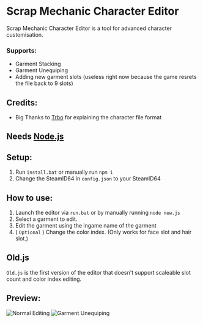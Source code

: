 # Scrap Mechanic Character Editor
Scrap Mechanic Character Editor is a tool for advanced character customisation.
### Supports:
* Garment Stacking
* Garment Unequiping
* Adding new garment slots (useless right now because the game resrets the file back to 9 slots)
## Credits:
* Big Thanks to [Trbo](https://github.com/trbodev) for explaining the character file format
## Needs [Node.js](https://nodejs.org)
## Setup:
1. Run `install.bat` or manually run `npm i` 
1. Change the SteamID64 in `config.json` to your SteamID64
## How to use:
1. Launch the editor via `run.bat` or by manually running `node new.js`
1. Select a garment to edit.
1. Edit the garment using the ingame name of the garment
1. ( `Optional` ) Change the color index. (Only works for face slot and hair slot.)
## Old.js
`Old.js` is the first version of the editor that doesn't support scaleable slot count and color index editing.
## Preview:
![Normal Editing](https://cdn.discordapp.com/attachments/1011367825643946185/1014223499549753585/Editor1.gif)
![Garment Unequiping](https://cdn.discordapp.com/attachments/1011367825643946185/1014223500149530747/Editor2.gif)